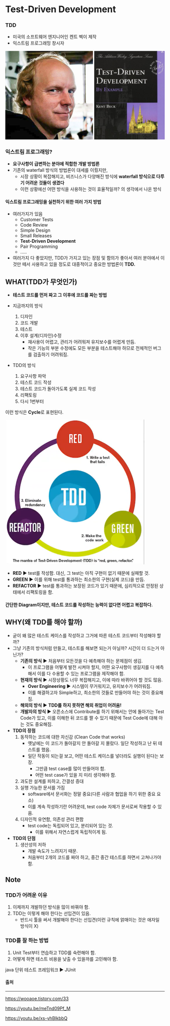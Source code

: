 # Test-Driven Development

### TDD

* 미국의 소프트웨어 엔지니어인 켄트 벡이 제작
* 익스트림 프로그래밍 창시자

![img](./img/20201224_105214.png)

### 익스트림 프로그래밍?

* **요구사항이 급변하는 분야에 적합한 개발 방법론**
* 기존의 waterfall 방식의 방법론이 대세를 이뤘지만,
  * 시장 상황이 복잡해지고, 비즈니스가 다양해진 방식에 **waterfall 방식으로 다루기 어려운 것들이 생겼다**
  * 이런 상황에선 어떤 방식을 사용하는 것이 효율적일까? 의 생각에서 나온 방식

#### 익스트림 프로그래밍을 실천하기 위한 여러 가지 방법

* 여러가지가 있음
  * Customer Tests
  * Code Review
  * Simple Design
  * Small Releases
  * **Test-Driven Development**
  * Pair Programming
  * .....
* 여러가지 다 좋았지만, TDD가 가지고 있는 장점 및 함의가 좋아서 여러 분야에서 이것만 떼서 사용하고 있을 정도로 대중적이고 중요한 방법론이 **TDD.**



## WHAT(TDD가 무엇인가)

* **테스트 코드를 먼저 짜고 그 이후에 코드를 짜는 방법**

* 지금까지의 방식

  1. 디자인
  2. 코드 개발
  3. 테스트
  4. 이후 설계(디자인)수정
     * 재사용이 어렵고, 관리가 어려워져 유지보수를 어렵게 만듬.
     * 작은 기능의 부분 수정에도 모든 부분을 테스트해야 하므로 전체적인 버그를 검출하기 어려워짐.

  

* TDD의 방식

  1. 요구사항 파악
  2. 테스트 코드 작성
  3. 테스트 코드가 돌아가도록 실제 코드 작성
  4. 리팩토링
  5. 다시 1번부터



이런 방식은 **Cycle**로 표현된다.

![img](./img/20201224_110318.png)

* **RED** :arrow_forward: test를 작성함. 대신, 그 test는 아직 구현이 없기 때문에 실패할 것.
* **GREEN** :arrow_forward: 이를 위해 test를 통과하는 최소한의 구현(실제 코드)을 만듬.
* **REFACTOR** :arrow_forward: test를 통과하는 보장된 코드가 있기 때문에, 심리적으로 안정된 상태에서 리팩토링을 함.

#### 간단한 Diagram이지만, 테스트 코드를 작성하는 능력이 없다면 어렵고 복잡하다.



## WHY(왜 TDD를 해야 할까)

* 굳이 왜 많은 테스트 케이스를 작성하고 그거에 따른 테스트 코드부터 작성해야 할까?
* 그냥 기존의 방식처럼 만들고, 테스트를 해보면 되는거 아닐까? 시간이 더 드는거 아닌가?
  * **기존의 방식** :arrow_forward: 처음부터 모든것을 다 예측해야 하는 문제점이 생김. 
    * 이 프로그램을 어떻게 발전 시켜야 할지, 어떤 요구사항이 생길지를 다 예측해서 이를 다 수용할 수 있는 프로그램을 제작해야 함.
  * **현재의 방식** :arrow_forward: 시장상황도 너무 복잡해지고, 이에 따라 바뀌어야 할 것도 많음.
    * **Over Engineering** :arrow_forward: 시스템이 무거워지고, 유지보수가 어려워짐.
    * 이를 해결하고자 Simple하고, 최소한의 것들로 만들어야 하는 것이 중요해짐.
  * **해외의 방식** :arrow_forward: **TDD를 하지 못하면 해외 취업이 어려움!**
  * **개발자의 방식** :arrow_forward: 오픈소스에 Contribute를 하기 위해서는 안에 돌아가는 Test Code가 있고, 이를 이해한 뒤 코드를 짤 수 있기 때문에 Test Code에 대해 아는 것도 중요해짐.
* **TDD의 장점**
  1. 동작하는 코드에 대한 자신감 (Clean Code that works)
     * 옛날에는 이 코드가 돌아갈지 안 돌아갈 지 몰랐다. 일단 작성하고 난 뒤 테스트를 했음.
     * 일단 작동이 되는걸 보고, 어떤 테스트 케이스를 넣더라도 실행이 된다는 보장.
       * 그만큼 test case를 많이 만들어야 함.
       * 어떤 test case가 있을 지 미리 생각해야 함.
  2. 과도한 설계를 피하고, 간결성 증대
  3. 실행 가능한 문서를 가짐
     * software에서 문서화는 정말 중요(다른 사람과 협업을 하기 위한 중요 요소)
     * 이를 계속 작성하기란 어려운데, test code 자체가 문서로써 작용할 수 있음.
  4. 디자인적 유연함, 의존성 관리 편함
     * test code는 독립되어 있고, 분리되어 있는 것.
       * 이를 위해서 자연스럽게 독립적이게 됨.
* **TDD의 단점**
  1. 생산성의 저하
     * 개발 속도가 느려지기 때문.
     * 처음부터 2개의 코드를 짜야 하고, 중간 중간 테스트를 하면서 고쳐나가야 함.



## Note

### TDD가 어려운 이유

1. 이제까지 개발하던 방식을 많이 바꿔야 함.
2. TDD는 이렇게 해야 한다는 선입견이 있음.
   * 반드시 툴을 써서 개발해야 한다는 선입견(이런 규칙에 얽매이는 것은 애자일 방식이 X)

### TDD를 잘 하는 방법

1. Unit Test부터 연습하고 TDD를 숙련해야 함.
2. 어떻게 하면 테스트 비용을 낮출 수 있을까를 고민해야 함.

java 단위 테스트 프레임워크 :arrow_forward: JUnit



#### 출처

---

https://wooaoe.tistory.com/33

https://youtu.be/meTnd09Pf_M

https://youtu.be/xs-yhBlkbbQ
